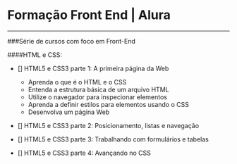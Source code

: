 # Formação Front End | Alura
-----
###Série de cursos com foco em Front-End

####HTML e CSS:
- [] HTML5 e CSS3 parte 1: A primeira página da Web
  * Aprenda o que é o HTML e o CSS
  * Entenda a estrutura básica de um arquivo HTML
  * Utilize o navegador para inspecionar elementos
  * Aprenda a definir estilos para elementos usando o CSS
  * Desenvolva um página Web

- [] HTML5 e CSS3 parte 2: Posicionamento, listas e navegação
- [] HTML5 e CSS3 parte 3: Trabalhando com formulários e tabelas
- [] HTML5 e CSS3 parte 4: Avançando no CSS

